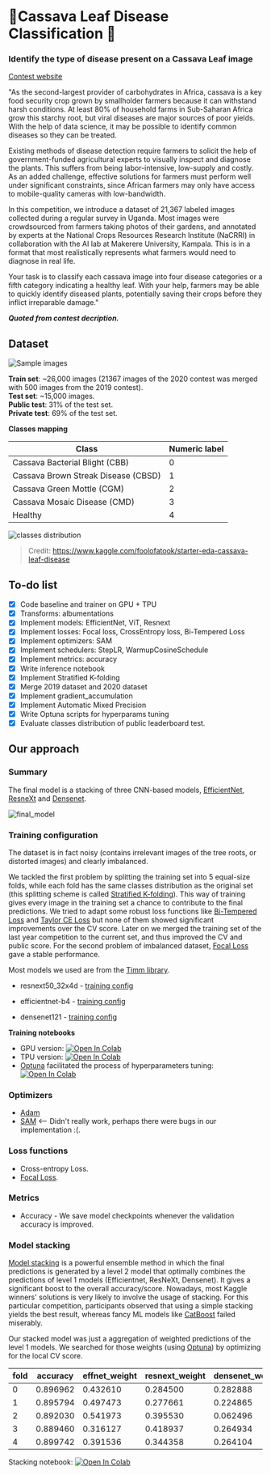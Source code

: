 # 🌿Cassava Leaf Disease Classification 🌿
### Identify the type of disease present on a Cassava Leaf image

[Contest website](https://www.kaggle.com/c/cassava-leaf-disease-classification/overview/description) 

"As the second-largest provider of carbohydrates in Africa, cassava is a key food security crop grown by smallholder farmers because it can withstand harsh conditions. At least 80% of household farms in Sub-Saharan Africa grow this starchy root, but viral diseases are major sources of poor yields. With the help of data science, it may be possible to identify common diseases so they can be treated.

Existing methods of disease detection require farmers to solicit the help of government-funded agricultural experts to visually inspect and diagnose the plants. This suffers from being labor-intensive, low-supply and costly. As an added challenge, effective solutions for farmers must perform well under significant constraints, since African farmers may only have access to mobile-quality cameras with low-bandwidth.  

In this competition, we introduce a dataset of 21,367 labeled images collected during a regular survey in Uganda. Most images were crowdsourced from farmers taking photos of their gardens, and annotated by experts at the National Crops Resources Research Institute (NaCRRI) in collaboration with the AI lab at Makerere University, Kampala. This is in a format that most realistically represents what farmers would need to diagnose in real life.

Your task is to classify each cassava image into four disease categories or a fifth category indicating a healthy leaf. With your help, farmers may be able to quickly identify diseased plants, potentially saving their crops before they inflict irreparable damage." 

_**Quoted from contest decription.**_

## Dataset

![Sample images](img/sample_images.jpg)

**Train set**: ~26,000 images (21367 images of the 2020 contest was merged with 500 images from the 2019 contest).  
**Test set**: ~15,000 images.  
**Public test**: 31% of the test set.  
**Private test**: 69% of the test set.
 
**Classes mapping**

|  Class | Numeric label|
|---|---|
| Cassava Bacterial Blight (CBB)  | 0 |
| Cassava Brown Streak Disease (CBSD)  |  1 | 
|  Cassava Green Mottle (CGM)  | 2  |
|Cassava Mosaic Disease (CMD) |3 |
| Healthy|4|

![classes distribution](img/classes_distribution.png)
> Credit: https://www.kaggle.com/foolofatook/starter-eda-cassava-leaf-disease

## To-do list

- [x] Code baseline and trainer on GPU + TPU  
- [x] Transforms: albumentations
- [x] Implement models: EfficientNet, ViT, Resnext 
- [x] Implement losses: Focal loss, CrossEntropy loss, Bi-Tempered Loss  
- [x] Implement optimizers: SAM  
- [x] Implement schedulers: StepLR, WarmupCosineSchedule  
- [x] Implement metrics: accuracy
- [x] Write inference notebook  
- [x] Implement Stratified K-folding  
- [x] Merge 2019 dataset and 2020 dataset   
- [x] Implement gradient_accumulation   
- [x] Implement Automatic Mixed Precision  
- [x] Write Optuna scripts for hyperparams tuning  
- [x] Evaluate classes distribution of public leaderboard test.  

## Our approach

### Summary

The final model is a stacking of three CNN-based models, [EfficientNet](https://arxiv.org/abs/1905.11946), [ResneXt](https://arxiv.org/abs/1611.05431) and [Densenet](https://arxiv.org/abs/1608.06993).

![final_model](img/final_model.png)

### Training configuration

The dataset is in fact noisy (contains irrelevant images of the tree roots, or distorted images) and clearly imbalanced.  

We tackled the first problem by splitting the training set into 5 equal-size folds, while each fold has the same classes distribution as the original set (this splitting scheme is called [Stratified K-folding](https://scikit-learn.org/stable/modules/generated/sklearn.model_selection.StratifiedKFold.html)). This way of training gives every image in the training set a chance to contribute to the final predictions. We tried to adapt some robust loss functions like [Bi-Tempered Loss](https://ai.googleblog.com/2019/08/bi-tempered-logistic-loss-for-training.html) and [Taylor CE Loss](https://www.ijcai.org/Proceedings/2020/0305.pdf) but none of them showed significant improvements over the CV score. Later on we merged the training set of the last year competition to the current set, and thus improved the CV and public score. For the second problem of imbalanced dataset, [Focal Loss](https://arxiv.org/abs/1708.02002) gave a stable performance.

Most models we used are from the [Timm library](https://github.com/rwightman/pytorch-image-models).

* resnext50_32x4d - [training config](src/configs/resnext.yaml)

* efficientnet-b4 - [training config](src/configs/effnet.yaml)

* densenet121 - [training config](src/configs/densenet.yaml)

**Training notebooks**
* GPU version:  [![Open In Colab](https://colab.research.google.com/assets/colab-badge.svg)](https://colab.research.google.com/drive/1z-Koz7hGElNZxqlWOTXHHI-6XLo-XC6P?usp=sharing)
* TPU version: [![Open In Colab](https://colab.research.google.com/assets/colab-badge.svg)](https://colab.research.google.com/drive/1PWWU3Hk-5PvOkop8hV7SVcdYtKbQyrTp?usp=sharing)
* [Optuna](https://optuna.org/) facilitated the process of hyperparameters tuning: [![Open In Colab](https://colab.research.google.com/assets/colab-badge.svg)](https://colab.research.google.com/drive/1acE4A9RnfczR6_p6i_gXTqy_cf65OcZA?usp=sharing)

### Optimizers

* [Adam](https://arxiv.org/abs/1412.6980)
* [SAM](https://arxiv.org/abs/2010.01412) <-- Didn't really work, perhaps there were bugs in our implementation :(.

### Loss functions

* Cross-entropy Loss.
* [Focal Loss](https://arxiv.org/abs/1708.02002).

### Metrics

* Accuracy - We save model checkpoints whenever the validation accuracy is improved.

### Model stacking

[Model stacking](https://blogs.sas.com/content/subconsciousmusings/2017/05/18/stacked-ensemble-models-win-data-science-competitions/#:~:text=Model%20stacking%20is%20an%20efficient,a%20new%20set%20of%20predictions.) is a powerful ensemble method in which the final predictions is generated by a level 2 model that optimally combines the predictions of level 1 models (Efficientnet, ResNeXt, Densenet). It gives a significant boost to the overall accuracy/score. Nowadays, most Kaggle winners' solutions is very likely to involve the usage of stacking.  For this particular competition, participants observed that using a simple stacking yields the best result, whereas fancy ML models like [CatBoost](https://catboost.ai/) failed miserably. 

Our stacked model was just a aggregation of weighted predictions of the level 1 models. We searched for those weights (using [Optuna](https://optuna.org/)) by optimizing for the local CV score.

| fold | accuracy | effnet_weight | resnext_weight | densenet_weight |
|------|----------|---------------|----------------|-----------------|
| 0    | 0.896962 | 0.432610      | 0.284500       | 0.282888        |
| 1    | 0.895794 | 0.497473      | 0.277661       | 0.224865        |
| 2    | 0.892030 | 0.541973      | 0.395530       | 0.062496        |
| 3    | 0.889460 | 0.316127      | 0.418937       | 0.264934        |
| 4    | 0.899742 | 0.391536      | 0.344358       | 0.264104        |

Stacking notebook: [![Open In Colab](https://colab.research.google.com/assets/colab-badge.svg)](https://colab.research.google.com/drive/16pkbfXxpMhkNSbiMi29XUJrYzbNLs6VU?usp=sharing)
